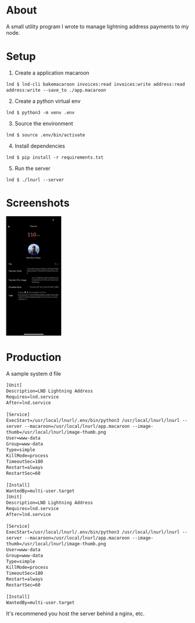 # About

A small utility program I wrote to manage lightning address payments to my node.

# Setup

1. Create a application macaroon
```shell
lnd $ lnd-cli bakemacaroon invoices:read invoices:write address:read address:write --save_to ./app.macaroon
```
2. Create a python virtual env
```shell
lnd $ python3 -m venv .env
```

3. Source the environment
```shell
lnd $ source .env/bin/activate
```

4. Install dependencies
```shell
lnd $ pip install -r requirements.txt
```

5. Run the server
```shell
lnd $ ./lnurl --server
```

# Screenshots

<img src='screenshot.png' style='width: 150px'/>

# Production

A sample system d file
```
[Unit]
Description=LND Lightning Address
Requires=lnd.service
After=lnd.service

[Service]
ExecStart=/usr/local/lnurl/.env/bin/python3 /usr/local/lnurl/lnurl --server --macaroon=/usr/local/lnurl/app.macaroon --image-thumb=/usr/local/lnurl/image-thumb.png
User=www-data
Group=www-data
Type=simple
KillMode=process
TimeoutSec=180
Restart=always
RestartSec=60

[Install]
WantedBy=multi-user.target
[Unit]
Description=LND Lightning Address
Requires=lnd.service
After=lnd.service

[Service]
ExecStart=/usr/local/lnurl/.env/bin/python3 /usr/local/lnurl/lnurl --server --macaroon=/usr/local/lnurl/app.macaroon --image-thumb=/usr/local/lnurl/image-thumb.png
User=www-data
Group=www-data
Type=simple
KillMode=process
TimeoutSec=180
Restart=always
RestartSec=60

[Install]
WantedBy=multi-user.target
```

It's recommened you host the server behind a nginx, etc.